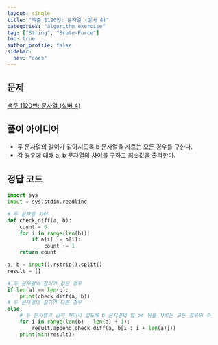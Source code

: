 ```yaml
---
layout: single
title: "백준 1120번: 문자열 (실버 4)"
categories: "algorithm_exercise"
tag: ["String", "Brute-Force"]
toc: true
author_profile: false
sidebar:
  nav: "docs"
---
```


## 문제

[백준 1120번: 문자열 (실버 4)](https://www.acmicpc.net/problem/1120)

## 풀이 아이디어

- 두 문자열의 길이가 같아지도록 b 문자열을 자르는 모든 경우를 구한다.
- 각 경우에 대해 a, b 문자열의 차이를 구하고 최솟값을 출력한다.

## 정답 코드

```python
import sys
input = sys.stdin.readline

# 두 문자열 차이
def check_diff(a, b):
    count = 0
    for i in range(len(b)):
        if a[i] != b[i]:
            count += 1
    return count

a, b = input().rstrip().split()
result = []

# 두 문자열의 길이가 같은 경우
if len(a) == len(b):
    print(check_diff(a, b))
# 두 문자열의 길이가 다른 경우
else:
    # 두 문자열의 길이 차이가 없도록 b 문자열의 앞 or 뒤를 자르는 모든 경우의 수
    for i in range(len(b) - len(a) + 1):
        result.append(check_diff(a, b[i : i + len(a)]))
    print(min(result))
```
